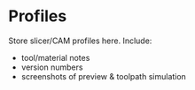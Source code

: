 # Profiles

Store slicer/CAM profiles here. Include:
- tool/material notes
- version numbers
- screenshots of preview & toolpath simulation
